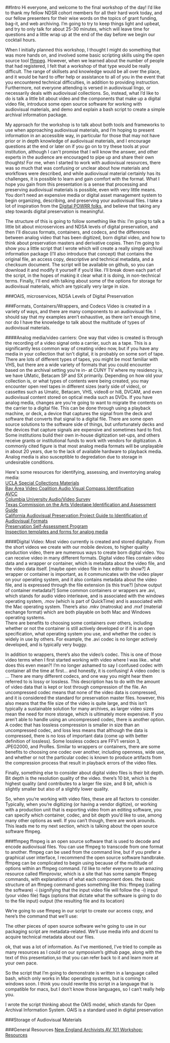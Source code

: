 
##Intro
Hi everyone, and welcome to the final workshop of the day! I’d like to thank my fellow NDSR cohort members for all their hard work today, and our fellow presenters for their wise words on the topics of grant funding, bag-it, and web archiving. I’m going to try to keep things light and upbeat, and try to only talk for about 25-30 minutes, which will leave time for questions and a little wrap up at the end of the day before we begin our cocktail hours.

When I initially planned this workshop, I thought I might do something that was more hands on, and involved some basic scripting skills using the open source tool [ffmpeg](https://ffmpeg.org/). However, when we learned about the number of people that had registered, I felt that a workshop of that type would be really difficult. The range of skillsets and knowledge would be all over the place, and it would be hard to offer help or assistance to all of you in the event that you encountered technical difficulties, in addition to providing instruction. Furthermore, not everyone attending is versed in audiovisual lingo, or necessarily deals with audiovisual collections. So, instead, what I’d like to do is talk a little bit about video and the components that make up a digital video file, introduce some open source software for working with audiovisual materials, and demo and explain a bash script to create a simple archival information package. 

My approach for the workshop is to talk about both tools and frameworks to use when approaching audiovisual materials, and I’m hoping to present information in an accessible way, in particular for those that may not have prior or in depth knowledge of audiovisual materials, and I encourage questions at the end or later on if you go on to try these tools at your institution, although I can't promise that I will know the answer, and other experts in the audience are encouraged to pipe up and share their own thoughts! For me, when I started to work with audiovisual resources, there was so much that was confusing or unclear about how materials and workflows were described, and while audiovisual material certainly has its challenges, it is possible to learn and gain comfort with the format. What I hope you gain from this presentation is a sense that processing and preserving audiovisual materials is possible, even with very little means. You don’t need an expensive media or digital asset management system to begin organizing, describing, and preserving your audiovisual files. I take a lot of inspiration from the [Digital POWRR folks](http://digitalpowrr.niu.edu/), and believe that taking any step towards digital preservation is meaningful. 

The structure of this is going to follow something like this: I’m going to talk a little bit about microservices and NDSA levels of digital preservation, and then I'll discuss formats, containers, and codecs, and the differences between analog video that has been digitized, born digital video, and how to think about preservation masters and derivative copies. Then I’m going to show you a little script that I wrote which will create a really simple archival information package (I’ll also introduce that concept) that contains the original file, an access copy, descriptive and technical metadata, and a checksum document. The script will be available on github, so you can download it and modify it yourself if you’d like. I’ll break down each part of the script, in the hopes of making it clear what it is doing, in non-technical terms. Finally, I'll end with talking about some of the options for storage for audiovisual materials, which are typically very large in size. 

###OAIS, microservices, NDSA Levels of Digital Preservation


###Formats, Containers/Wrappers, and Codecs
Video is created in a variety of ways, and there are many components to an audiovisual file. I should say that my examples aren’t exhaustive, as there isn’t enough time, nor do I have the knowledge to talk about the multitude of types of audiovisual materials.

####Analog media/video carriers:
One way that video is created is through the recording of a video signal onto a carrier, such as a tape. This is a significantly less common way of creating video now, but if you have any media in your collection that isn't digital, it is probably on some sort of tape. There are lots of different types of tapes, you might be most familiar with VHS, but there are a wide variety of formats that you could encounter based on the archival setting you’re in- at CUNY TV where my residency is, we have UMatic, Betacam SP and SX primarily. Depending on how old your collection is, or what types of contents were being created, you may encounter open reel tapes in different sizes (early side of video), or cassettes such as Umatic, Betacam, VHS, video8 or hi8, DVCAM, and even audiovisual content stored on optical media such as DVDs. If you have analog media, changes are you’re going to want to migrate the contents on the carrier to a digital file. This can be done through using a playback machine, or deck, a device that captures the signal from the deck and software that converts that signal to a digital file. There are some open source solutions to the software side of things, but unfortunately decks and the devices that capture signals are expensive and sometimes hard to find. Some institutions build their own in-house digitization set-ups, and others receive grants or institutional funds to work with vendors for digitization. A commonly cited figure is that most analog media formats will be unplayable in about 20 years, due to the lack of available hardware to playback media. Analog media is also susceptible to degredation due to storage in undesirable conditions. 

Here's some resources for identifying, assessing, and inventorying analog media:  
[UCLA Special Collections Materials](https://www.flickr.com/photos/124076687@N04/with/14292400264/)  
[Bay Area Video Coalition Audio Visual Compass Identification](http://avcompass.bavc.org/identify)  
[AVCC](https://www.avpreserve.com/tools/avcc/)  
[Columbia University Audio/Video Survey](http://library.columbia.edu/services/preservation/audiosurvey.html)  
[Texas Commission on the Arts Videotape Identification and Assessment Guide](http://www.arts.texas.gov/wp-content/uploads/2012/04/video.pdf)  
[California Audiovisual Preservation Project Guide to Identification of Audiovisual Formats](http://calpreservation.org/wp-content/uploads/2013/10/2013-Audiovisual-Formats_draft_webversion-2013oct15.pdf)  
[Preservation Self-Assessment Program](https://psap.library.illinois.edu/format-id-guide)  
[Inspection templates and forms for analog media](https://github.com/amiaopensource/analog-inspection)  

####Digital Video:
Most video currently is created and stored digitally. From the short videos we create with our mobile devices, to higher quality production video, there are numerous ways to create born digital video. You can receive video in many different formats. Digital video files contain video data and a wrapper or container, which is metadata about the video file, and the video data itself. [maybe open video file in hex editor to show?] 
A wrapper or container is important, as it communicates with the video player on your operating system, and it also contains metadata about the video file, and is expressed through the file extension (is this true?) [show output of container metadata?]
Some common containers or wrappers are .avi, which stands for audio video interleave, and is associated with the windows operating system, .mov (which is part of QuickTime) and is associated with the Mac operating system. There’s also .mkv (matroska) and .mxf (material exchange format) which are both playable on both Mac and Windows operating systems.  
There are benefits to choosing some containers over others, including whether or not the container is still actively developed or if it is an open specification, what operating system you use, and whether the codec is widely in use by others. For example, the .avi codec is no longer actively developed, and is typically very buggy. 

In addition to wrappers, there’s also the video’s codec. This is one of those video terms when I first started working with video where I was like.. what does this even mean?! I’m no longer ashamed to say I confused codec with container all the time at first… and honestly, it is confusing! A video codec is … There are many different codecs, and one way you might hear them referred to is lossy or lossless. This description has to do with the amount of video data that is kept or lost through compression of the file. An uncompressed codec means that none of the video data is compressed, and it is considered the standard for preservation master files. however, this also means that the file size of the video is quite large, and this isn’t typically a sustainable solution for many archives, as larger video sizes mean the need for more storage, which is ultimately more expensive. If you aren’t able to handle using an uncompressed codec, there is another option. A codec that has lossless compression is smaller in size than an uncompressed codec, and loss less means that although the data is compressed, there is no loss of important data (come up with better definition of lossless). Some lossless codecs are FFV1 version 3, JPEG2000, and ProRes. Similar to wrappers or containers, there are some benefits to choosing one codec over another, including openness, wide use, and whether or not the particular codec is known to produce artifacts from the compression process that result in playback errors of the video files. 

Finally, something else to consider about digital video files is their bit depth. Bit depth is the resolution quality of the video. there’s 10 bit, which is the highest quality (and contributes to a larger file size, and 8 bit, which is slightly smaller but also of a slightly lower quality. 

So, when you’re working with video files, these are all factors to consider. Typically, when you’re digitizing (or having a vendor digitize), or working with a production unit that is exporting video from an editing software, you can specify which container, codec, and bit depth you’d like to use, among many other options as well. If you can’t though, there are work arounds. This leads me to my next section, which is talking about the open source software ffmpeg. 

###ffmpeg 
ffmpeg is an open source software that is used to decode and encode audiovisual files. You can use ffmpeg to transcode from one format to another. ffmpeg can be used from the command line, but if you prefer a graphical user interface, I recommend the open source software handbrake. ffmpeg can be complicated to begin using because of the multitude of options within an ffmpeg command. I’d like to refer everyone to an amazing resource called ffimprovisr, which is a site that has some sample ffmpeg commands, with explanations of what each component does. the basic structure of an ffmpeg command goes something like this: 
ffmpeg (calling the software)
-i (signifying that the input video file will follow the -i)
input (your video file)
flags (options that dictate what the software is going to do to the file input)
output (the resulting file and its location)

We’re going to use ffmpeg in our script to create our access copy, and here’s the command that we’ll use: 


The other pieces of open source software we’re going to use in our packaging script are metadata-related. We’ll use media info and dcxml to acquire technical metadata about our files. 

ok, that was a lot of information. As I’ve mentioned, I’ve tried to compile as many resources as I could on our symposium’s github page, along with the text of this presentation,so that you can refer back to it and learn more at your own pace. 

So the script that I’m going to demonstrate is written in a language called bash, which only works in Mac operating systems, but is coming to windows soon. I think you could rewrite this script in a language that is compatible for macs, but I don’t know those languages, so I can’t really help you. 

I wrote the script thinking about the OAIS model, which stands for Open Archival Information System. OAIS is a standard used in digital preservation 

###Storage of Audiovisual Materials






###General Resources
[New England Archivists AV 101 Workshop: Resources](https://docs.google.com/document/d/1CzJ3B4m_V6pXmMacdRuw_MJpy22p5FqlLC8nPq0JLOY/edit)
